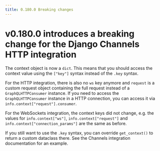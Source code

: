 ```yaml
---
title: 0.180.0 Breaking changes
---
```


# v0.180.0 introduces a breaking change for the Django Channels HTTP integration

The context object is now a `dict`. This means that you should access the
context value using the `["key"]` syntax instead of the `.key` syntax.

For the HTTP integration, there is also no `ws` key anymore and `request` is a
custom request object containing the full request instead of a
`GraphQLHTTPConsumer` instance. If you need to access the `GraphQLHTTPConsumer`
instance in a HTTP connection, you can access it via
`info.context["request"].consumer`.

For the WebSockets integration, the context keys did not change, e.g. the values
for `info.context["ws"]`, `info.context["request"]` and
`info.context["connection_params"]` are the same as before.

If you still want to use the `.key` syntax, you can override `get_context()` to
return a custom dataclass there. See the Channels integration documentation for
an example.
